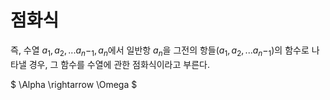 # 점화식
즉, 수열 $a_1,a_2, ...a_n-_1, a_n$에서 일반항 $a_n$을 그전의 항들($a_1,a_2, ...a_n-_1$)의 함수로 나타낼 경우, 그 함수를 수열에 관한 점화식이라고 부른다.

$ \Alpha \rightarrow \Omega $